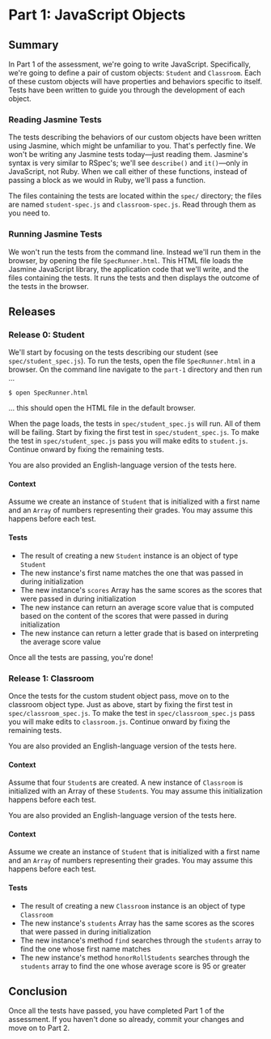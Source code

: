 # Part 1: JavaScript Objects
## Summary
In Part 1 of the assessment, we're going to write JavaScript.  Specifically, we're going to define a pair of custom objects:  `Student` and `Classroom`.  Each of these custom objects will have properties and behaviors specific to itself.  Tests have been written to guide you through the development of each object.

### Reading Jasmine Tests
The tests describing the behaviors of our custom objects have been written using Jasmine, which might be unfamiliar to you.  That's perfectly fine.  We won't be writing any Jasmine tests today—just reading them.  Jasmine's syntax is very similar to RSpec's; we'll see `describe()` and `it()`—only in JavaScript, not Ruby.  When we call either of these functions, instead of passing a block as we would in Ruby, we'll pass a function.

The files containing the tests are located within the `spec/` directory; the files are named `student-spec.js` and `classroom-spec.js`.  Read through them as you need to.

### Running Jasmine Tests
We won't run the tests from the command line.  Instead we'll run them in the browser, by opening the file `SpecRunner.html`.  This HTML file loads the Jasmine JavaScript library, the application code that we'll write, and the files containing the tests.  It runs the tests and then displays the outcome of the tests in the browser.

## Releases
### Release 0: Student

We'll start by focusing on the tests describing our student (see
`spec/student_spec.js`).  To run the tests, open the file `SpecRunner.html` in
a browser. On the command line navigate to the `part-1` directory and then run
...

```
$ open SpecRunner.html
```
... this should open the HTML file in the default browser.

When the page loads, the tests in `spec/student_spec.js` will run. All of them
will be failing.  Start by fixing the first test in `spec/student_spec.js`. To
make the test in `spec/student_spec.js` pass you will make edits to
`student.js`. Continue onward by fixing the remaining tests.

You are also provided an English-language version of the tests here.

#### Context

Assume we create an instance of `Student` that is initialized with a first name
and an `Array` of numbers representing their grades. You may assume this
happens before each test.

#### Tests

* The result of creating a new `Student` instance is an object of type `Student`
* The new instance's first name matches the one that was passed in during initialization
* The new instance's `scores` Array has the same scores as the scores that were passed in during initialization
* The new instance can return an average score value that is computed based on the content of the scores that were passed in during initialization
* The new instance can return a letter grade that is based on interpreting the average score value

Once all the tests are passing, you're done!

### Release 1: Classroom

Once the tests for the custom student object pass, move on to the classroom
object type.  Just as above, start by fixing the first test in
`spec/classroom_spec.js`. To make the test in `spec/classroom_spec.js` pass you
will make edits to `classroom.js`. Continue onward by fixing the remaining
tests.


You are also provided an English-language version of the tests here.

#### Context

Assume that four `Student`s are created. A new instance of `Classroom` is
initialized with an Array of these `Student`s.  You may assume this
initialization happens before each test.


You are also provided an English-language version of the tests here.

#### Context

Assume we create an instance of `Student` that is initialized with a first name
and an `Array` of numbers representing their grades. You may assume this
happens before each test.

#### Tests

* The result of creating a new `Classroom` instance is an object of type `Classroom`
* The new instance's `students` Array has the same scores as the scores that were passed in during initialization
* The new instance's method `find` searches through the `students` array to find the one whose first name matches
* The new instance's method `honorRollStudents` searches through the `students` array to find the one whose average score is 95 or greater

## Conclusion

Once all the tests have passed, you have completed Part 1 of the assessment. If
you haven't done so already, commit your changes and move on to Part 2.
